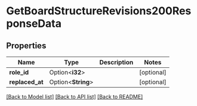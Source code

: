 # GetBoardStructureRevisions200ResponseData

## Properties

Name | Type | Description | Notes
------------ | ------------- | ------------- | -------------
**role_id** | Option<**i32**> |  | [optional]
**replaced_at** | Option<**String**> |  | [optional]

[[Back to Model list]](../README.md#documentation-for-models) [[Back to API list]](../README.md#documentation-for-api-endpoints) [[Back to README]](../README.md)


